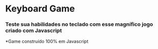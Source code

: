# Keyboard Game
### Teste sua habilidades no teclado com esse magnífico jogo criado com Javascript
*Game construído 100% em Javascript


